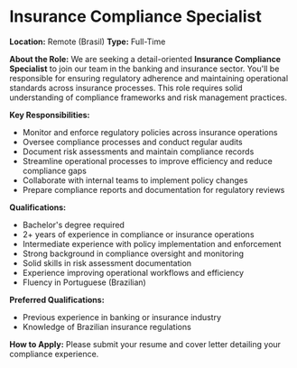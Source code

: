 # Insurance Compliance Specialist

**Location:** Remote (Brasil)
**Type:** Full-Time

**About the Role:**
We are seeking a detail-oriented **Insurance Compliance Specialist** to join our team in the banking and insurance sector. You'll be responsible for ensuring regulatory adherence and maintaining operational standards across insurance processes. This role requires solid understanding of compliance frameworks and risk management practices.

**Key Responsibilities:**
- Monitor and enforce regulatory policies across insurance operations
- Oversee compliance processes and conduct regular audits
- Document risk assessments and maintain compliance records
- Streamline operational processes to improve efficiency and reduce compliance gaps
- Collaborate with internal teams to implement policy changes
- Prepare compliance reports and documentation for regulatory reviews

**Qualifications:**
- Bachelor's degree required
- 2+ years of experience in compliance or insurance operations
- Intermediate experience with policy implementation and enforcement
- Strong background in compliance oversight and monitoring
- Solid skills in risk assessment documentation
- Experience improving operational workflows and efficiency
- Fluency in Portuguese (Brazilian)

**Preferred Qualifications:**
- Previous experience in banking or insurance industry
- Knowledge of Brazilian insurance regulations

**How to Apply:**
Please submit your resume and cover letter detailing your compliance experience.